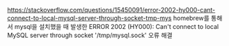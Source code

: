 https://stackoverflow.com/questions/15450091/error-2002-hy000-cant-connect-to-local-mysql-server-through-socket-tmp-mys
homebrew를 통해서 mysql을 설치했을 때 발생한
ERROR 2002 (HY000): Can't connect to local MySQL server through socket '/tmp/mysql.sock'
					오류 해결
